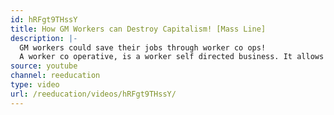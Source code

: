 ```yaml
---
id: hRFgt9THssY
title: How GM Workers can Destroy Capitalism! [Mass Line]
description: |-
  GM workers could save their jobs through worker co ops!
  A worker co operative, is a worker self directed business. It allows the workers to choose what to produce, when to produce, how to produce and what to do with the profits.
source: youtube
channel: reeducation
type: video
url: /reeducation/videos/hRFgt9THssY/
---
```

